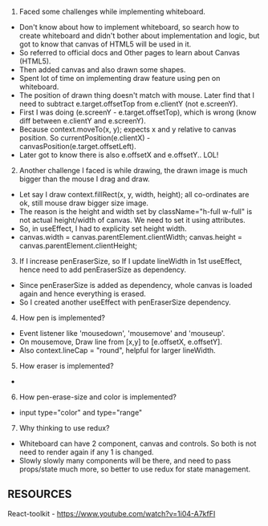 1. Faced some challenges while implementing whiteboard.

- Don't know about how to implement whiteboard, so search how to create whiteboard and didn't bother about implementation and logic, but
  got to know that canvas of HTML5 will be used in it.
- So referred to official docs and Other pages to learn about Canvas (HTML5).
- Then added canvas and also drawn some shapes.
- Spent lot of time on implementing draw feature using pen on whiteboard.
- The position of drawn thing doesn't match with mouse. Later find that I need to subtract e.target.offsetTop from e.clientY (not e.screenY).
- First I was doing (e.screenY - e.target.offsetTop), which is wrong (know diff between e.clientY and e.screenY).
- Because context.moveTo(x, y); expects x and y relative to canvas position. So currentPosition(e.clientX) - canvasPosition(e.target.offsetLeft).
- Later got to know there is also e.offsetX and e.offsetY.. LOL!

2. Another challenge I faced is while drawing, the drawn image is much bigger than the mouse I drag and draw.

- Let say I draw context.fillRect(x, y, width, height); all co-ordinates are ok, still mouse draw bigger size image.
- The reason is the height and width set by className="h-full w-full" is not actual height/width of canvas. We need to set it using attributes.
- So, in useEffect, I had to explicity set height width.
- canvas.width = canvas.parentElement.clientWidth; canvas.height = canvas.parentElement.clientHeight;

3. If I increase penEraserSize, so If I update lineWidth in 1st useEffect, hence need to add penEraserSize as dependency.

- Since penEraserSize is added as dependency, whole canvas is loaded again and hence everything is erased.
- So I created another useEffect with penEraserSize dependency.

4. How pen is implemented?

- Event listener like 'mousedown', 'mousemove' and 'mouseup'.
- On mousemove, Draw line from [x,y] to [e.offsetX, e.offsetY].
- Also context.lineCap = "round", helpful for larger lineWidth.

5. How eraser is implemented?

-

6. How pen-erase-size and color is implemented?

- input type="color" and type="range"

7. Why thinking to use redux?

- Whiteboard can have 2 component, canvas and controls. So both is not need to render again if any 1 is changed.
- Slowly slowly many components will be there, and need to pass props/state much more, so better to use redux for state management.




## RESOURCES

React-toolkit - https://www.youtube.com/watch?v=1i04-A7kfFI